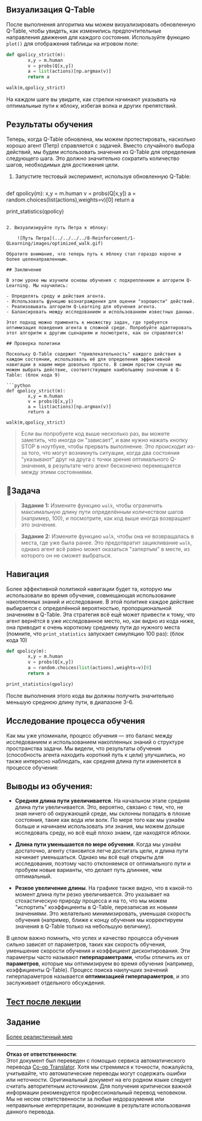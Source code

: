 <!--
CO_OP_TRANSLATOR_METADATA:
{
  "original_hash": "0ffe994d1cc881bdeb49226a064116e5",
  "translation_date": "2025-08-29T22:05:18+00:00",
  "source_file": "8-Reinforcement/1-QLearning/README.md",
  "language_code": "ru"
}
-->
## Визуализация Q-Table

После выполнения алгоритма мы можем визуализировать обновленную Q-Table, чтобы увидеть, как изменились предпочтительные направления движения для каждого состояния. Используйте функцию `plot()` для отображения таблицы на игровом поле:

```python
def qpolicy_strict(m):
        x,y = m.human
        v = probs(Q[x,y])
        a = list(actions)[np.argmax(v)]
        return a

walk(m,qpolicy_strict)
```

На каждом шаге вы увидите, как стрелки начинают указывать на оптимальные пути к яблоку, избегая волка и других препятствий.

## Результаты обучения

Теперь, когда Q-Table обновлена, мы можем протестировать, насколько хорошо агент (Петр) справляется с задачей. Вместо случайного выбора действий, мы будем использовать значения из Q-Table для определения следующего шага. Это должно значительно сократить количество шагов, необходимых для достижения цели.

1. Запустите тестовый эксперимент, используя обновленную Q-Table:

    ```python
def qpolicy(m):
        x,y = m.human
        v = probs(Q[x,y])
        a = random.choices(list(actions),weights=v)[0]
        return a

print_statistics(qpolicy)
```

2. Визуализируйте путь Петра к яблоку:

    ![Путь Петра](../../../../8-Reinforcement/1-QLearning/images/optimized_walk.gif)

Обратите внимание, что теперь путь к яблоку стал гораздо короче и более целенаправленным.

## Заключение

В этом уроке мы изучили основы обучения с подкреплением и алгоритм Q-Learning. Мы научились:

- Определять среду и действия агента.
- Использовать функцию вознаграждения для оценки "хорошести" действий.
- Реализовывать алгоритм Q-Learning для обучения агента.
- Балансировать между исследованием и использованием известных данных.

Этот подход можно применять к множеству задач, где требуется оптимизация поведения агента в сложной среде. Попробуйте адаптировать этот алгоритм к другим сценариям и посмотрите, как он справляется!

## Проверка политики

Поскольку Q-Table содержит "привлекательность" каждого действия в каждом состоянии, использовать её для определения эффективной навигации в нашем мире довольно просто. В самом простом случае мы можем выбрать действие, соответствующее наибольшему значению в Q-Table: (блок кода 9)

```python
def qpolicy_strict(m):
        x,y = m.human
        v = probs(Q[x,y])
        a = list(actions)[np.argmax(v)]
        return a

walk(m,qpolicy_strict)
```

> Если вы попробуете код выше несколько раз, вы можете заметить, что иногда он "зависает", и вам нужно нажать кнопку STOP в ноутбуке, чтобы прервать выполнение. Это происходит из-за того, что могут возникнуть ситуации, когда два состояния "указывают" друг на друга с точки зрения оптимального Q-значения, в результате чего агент бесконечно перемещается между этими состояниями.

## 🚀Задача

> **Задание 1:** Измените функцию `walk`, чтобы ограничить максимальную длину пути определённым количеством шагов (например, 100), и посмотрите, как код выше иногда возвращает это значение.

> **Задание 2:** Измените функцию `walk`, чтобы она не возвращалась в места, где уже была ранее. Это предотвратит зацикливание `walk`, однако агент всё равно может оказаться "запертым" в месте, из которого он не сможет выбраться.

## Навигация

Более эффективной политикой навигации будет та, которую мы использовали во время обучения, совмещающая использование накопленных знаний и исследование. В этой политике каждое действие выбирается с определённой вероятностью, пропорциональной значениям в Q-Table. Эта стратегия всё ещё может привести к тому, что агент вернётся в уже исследованное место, но, как видно из кода ниже, она приводит к очень короткому среднему пути до нужного места (помните, что `print_statistics` запускает симуляцию 100 раз): (блок кода 10)

```python
def qpolicy(m):
        x,y = m.human
        v = probs(Q[x,y])
        a = random.choices(list(actions),weights=v)[0]
        return a

print_statistics(qpolicy)
```

После выполнения этого кода вы должны получить значительно меньшую среднюю длину пути, в диапазоне 3-6.

## Исследование процесса обучения

Как мы уже упоминали, процесс обучения — это баланс между исследованием и использованием накопленных знаний о структуре пространства задачи. Мы видели, что результаты обучения (способность агента находить короткий путь к цели) улучшились, но также интересно наблюдать, как средняя длина пути изменяется в процессе обучения:

## Выводы из обучения:

- **Средняя длина пути увеличивается**. На начальном этапе средняя длина пути увеличивается. Это, вероятно, связано с тем, что, не зная ничего об окружающей среде, мы склонны попадать в плохие состояния, такие как вода или волк. По мере того как мы узнаём больше и начинаем использовать эти знания, мы можем дольше исследовать среду, но всё ещё плохо знаем, где находятся яблоки.

- **Длина пути уменьшается по мере обучения**. Когда мы узнаём достаточно, агенту становится легче достигать цели, и длина пути начинает уменьшаться. Однако мы всё ещё открыты для исследования, поэтому часто отклоняемся от оптимального пути и пробуем новые варианты, что делает путь длиннее, чем оптимальный.

- **Резкое увеличение длины**. На графике также видно, что в какой-то момент длина пути резко увеличивается. Это указывает на стохастическую природу процесса и на то, что мы можем "испортить" коэффициенты в Q-Table, перезаписав их новыми значениями. Это желательно минимизировать, уменьшая скорость обучения (например, ближе к концу обучения мы корректируем значения в Q-Table только на небольшую величину).

В целом важно помнить, что успех и качество процесса обучения сильно зависят от параметров, таких как скорость обучения, уменьшение скорости обучения и коэффициент дисконтирования. Эти параметры часто называют **гиперпараметрами**, чтобы отличить их от **параметров**, которые мы оптимизируем во время обучения (например, коэффициенты Q-Table). Процесс поиска наилучших значений гиперпараметров называется **оптимизацией гиперпараметров**, и это заслуживает отдельного обсуждения.

## [Тест после лекции](https://gray-sand-07a10f403.1.azurestaticapps.net/quiz/46/)

## Задание 
[Более реалистичный мир](assignment.md)

---

**Отказ от ответственности**:  
Этот документ был переведен с помощью сервиса автоматического перевода [Co-op Translator](https://github.com/Azure/co-op-translator). Хотя мы стремимся к точности, пожалуйста, учитывайте, что автоматические переводы могут содержать ошибки или неточности. Оригинальный документ на его родном языке следует считать авторитетным источником. Для получения критически важной информации рекомендуется профессиональный перевод человеком. Мы не несем ответственности за любые недоразумения или неправильные интерпретации, возникшие в результате использования данного перевода.
